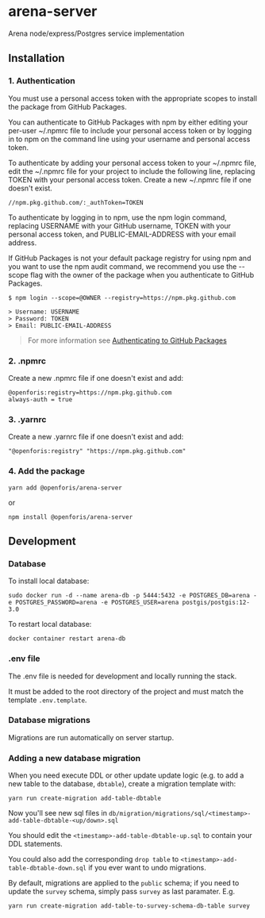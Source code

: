 # arena-server

Arena node/express/Postgres service implementation

## Installation

### 1. Authentication

You must use a personal access token with the appropriate scopes to install the package from GitHub Packages.

You can authenticate to GitHub Packages with npm by either editing your per-user ~/.npmrc file to include your personal access token or by logging in to npm on the command line using your username and personal access token.

To authenticate by adding your personal access token to your ~/.npmrc file, edit the ~/.npmrc file for your project to include the following line, replacing TOKEN with your personal access token. Create a new ~/.npmrc file if one doesn't exist.

```shell
//npm.pkg.github.com/:_authToken=TOKEN
```

To authenticate by logging in to npm, use the npm login command, replacing USERNAME with your GitHub username, TOKEN with your personal access token, and PUBLIC-EMAIL-ADDRESS with your email address.

If GitHub Packages is not your default package registry for using npm and you want to use the npm audit command, we recommend you use the --scope flag with the owner of the package when you authenticate to GitHub Packages.

```shell
$ npm login --scope=@OWNER --registry=https://npm.pkg.github.com

> Username: USERNAME
> Password: TOKEN
> Email: PUBLIC-EMAIL-ADDRESS
```

> For more information see [Authenticating to GitHub Packages](https://docs.github.com/en/packages/guides/configuring-npm-for-use-with-github-packages#authenticating-to-github-packages)

### 2. .npmrc

Create a new .npmrc file if one doesn't exist and add:

```shell
@openforis:registry=https://npm.pkg.github.com
always-auth = true
```

### 3. .yarnrc

Create a new .yarnrc file if one doesn't exist and add:

```shell
"@openforis:registry" "https://npm.pkg.github.com"
```

### 4. Add the package

```shell
yarn add @openforis/arena-server
```

or

```shell
npm install @openforis/arena-server
```

## Development

### Database

To install local database:

```shell script
sudo docker run -d --name arena-db -p 5444:5432 -e POSTGRES_DB=arena -e POSTGRES_PASSWORD=arena -e POSTGRES_USER=arena postgis/postgis:12-3.0
```

To restart local database:

```shell script
docker container restart arena-db
```

### .env file

The .env file is needed for development and locally running the stack.

It must be added to the root directory of the project and must match the template `.env.template`.

### Database migrations

Migrations are run automatically on server startup.

### Adding a new database migration

When you need execute DDL or other update update logic (e.g. to add a new table to the database, `dbtable`), create a migration template with:

```shell
yarn run create-migration add-table-dbtable
```

Now you'll see new sql files in `db/migration/migrations/sql/<timestamp>- add-table-dbtable-<up/down>.sql`

You should edit the `<timestamp>-add-table-dbtable-up.sql` to contain your DDL statements.

You could also add the corresponding `drop table` to `<timestamp>-add-table-dbtable-down.sql` if you ever want to undo migrations.

By default, migrations are applied to the `public` schema; if you need to update the `survey` schema, simply pass `survey` as last paramater. E.g.

```shell
yarn run create-migration add-table-to-survey-schema-db-table survey
```
